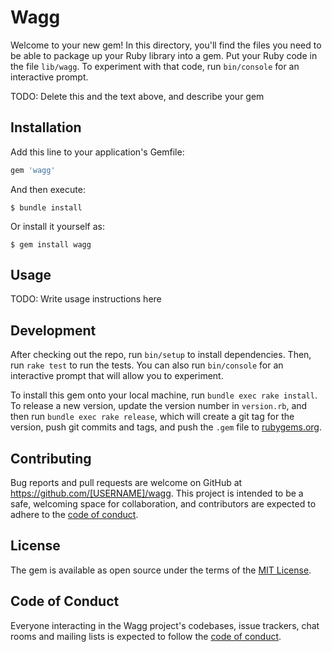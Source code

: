 # Wagg

Welcome to your new gem! In this directory, you'll find the files you need to be able to package up your Ruby library into a gem. Put your Ruby code in the file `lib/wagg`. To experiment with that code, run `bin/console` for an interactive prompt.

TODO: Delete this and the text above, and describe your gem

## Installation

Add this line to your application's Gemfile:

```ruby
gem 'wagg'
```

And then execute:

    $ bundle install

Or install it yourself as:

    $ gem install wagg

## Usage

TODO: Write usage instructions here

## Development

After checking out the repo, run `bin/setup` to install dependencies. Then, run `rake test` to run the tests. You can also run `bin/console` for an interactive prompt that will allow you to experiment.

To install this gem onto your local machine, run `bundle exec rake install`. To release a new version, update the version number in `version.rb`, and then run `bundle exec rake release`, which will create a git tag for the version, push git commits and tags, and push the `.gem` file to [rubygems.org](https://rubygems.org).

## Contributing

Bug reports and pull requests are welcome on GitHub at https://github.com/[USERNAME]/wagg. This project is intended to be a safe, welcoming space for collaboration, and contributors are expected to adhere to the [code of conduct](https://github.com/[USERNAME]/wagg/blob/master/CODE_OF_CONDUCT.md).


## License

The gem is available as open source under the terms of the [MIT License](https://opensource.org/licenses/MIT).

## Code of Conduct

Everyone interacting in the Wagg project's codebases, issue trackers, chat rooms and mailing lists is expected to follow the [code of conduct](https://github.com/[USERNAME]/wagg/blob/master/CODE_OF_CONDUCT.md).
